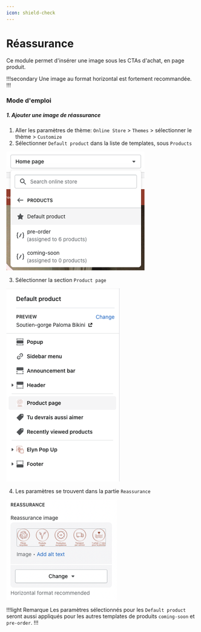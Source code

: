 ```yaml
---
icon: shield-check
---
```


# Réassurance

Ce module permet d'insérer une image sous les CTAs d'achat, en page produit.

!!!secondary Une image au format horizontal est fortement recommandée.
!!!


### Mode d'emploi

##### 1. Ajouter une image de réassurance

  1. Aller les paramètres de thème: `Online Store` > `Themes` > sélectionner le thème > `Customize`
  2. Sélectionner `Default product` dans la liste de templates, sous `Products`

  ![](img/video-2.png)

  3. Sélectionner la section `Product page`
    
  ![](img/video-3.png)

  4. Les paramètres se trouvent dans la partie `Reassurance`

  ![](img/reassurance-1.png)


!!!light Remarque
Les paramètres sélectionnés pour les `Default product` seront aussi appliqués pour les autres templates de produits `coming-soon` et `pre-order`.
!!!